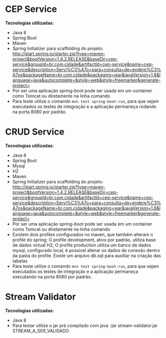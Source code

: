 **CEP Service**
===========
**Tecnologias utilizadas:**
- Java 8
- Spring Boot
- Maven
- Spring Initializer para scaffolding do projeto: http://start.spring.io/starter.zip?type=maven-project&bootVersion=1.4.2.RELEASE&baseDir=cep-service&groupId=br.com.cidade&artifactId=cep-service&name=cep-service&description=Servi%C3%A7o+para+consulta+de+endere%C3%A7os&packageName=br.com.cidade&packaging=war&javaVersion=1.8&language=java&autocomplete=&style=web&style=freemarker&generate-project=
- Por ser uma aplicação spring-boot pode ser usada em um container como Tomcat ou diretamente na linha comando
- Para teste utilize o comando `mvn test spring-boot:run`, para que sejam executados os testes de integração e a aplicação permaneça
   rodando na porta 8080 por padrão.

**CRUD Service**
===========
**Tecnologias utilizadas:**
- Java 8
- Spring Boot
- Mysql
- H2
- Maven
- Spring Initializer para scaffolding do projeto: http://start.spring.io/starter.zip?type=maven-project&bootVersion=1.4.2.RELEASE&baseDir=cep-service&groupId=br.com.cidade&artifactId=cep-service&name=cep-service&description=Servi%C3%A7o+para+consulta+de+endere%C3%A7os&packageName=br.com.cidade&packaging=war&javaVersion=1.8&language=java&autocomplete=&style=web&style=freemarker&generate-project=
- Por ser uma aplicação spring-boot pode ser usada em um container como Tomcat ou diretamente na linha comando
- Existem dois profiles configurados no maven, que também alteram o profile do spring; O profile development, ativo por padrão, utiliza base de dados virtual H2; O profile production utiliza um banco de dados mysql, configurado local, é possivel alterar os dados de conexão dentro da pasta do profile. Existe um arquivo db.sql para auxiliar na criação das tabelas
- Para teste utilize o comando `mvn test spring-boot:run`, para que sejam executados os testes de integração e a aplicação permaneça executando na porta 8080 por padrão.

**Stream Validator**
===========
**Tecnologias utilizadas:**
- Java 8
- Para testar utilize o jar pré compilado com java -jar stream-validator.jar STREAM_A_SER_VALIDADO